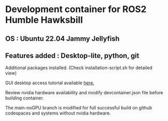 # Development container for ROS2 Humble Hawksbill
## OS : Ubuntu 22.04 Jammy Jellyfish
## Features added : Desktop-lite, python, git
Additional packages installed. (Check installation-script.sh for detailed view)

GUI desktop access tutorial available [here.](https://github.com/devcontainers/features/tree/main/src/desktop-lite)

Review nvidia hardware availability and modify devcontainer.json file before building container.

The main-noGPU branch is modified for full successful build on github codespaces and systems without nvidia hardware.

